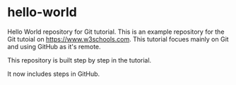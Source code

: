 # hello-world
Hello World repository for Git tutorial.
This is an example repository for the Git tutoial on https://www.w3schools.com.
This tutorial focues mainly on Git and using GitHub as it's remote.

This repository is built step by step in the tutorial.

It now includes steps in GitHub.
